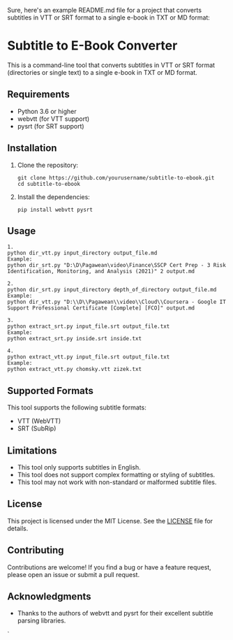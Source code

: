 Sure, here's an example README.md file for a project that converts subtitles in VTT or SRT format to a single e-book in TXT or MD format:

# Subtitle to E-Book Converter

This is a command-line tool that converts subtitles in VTT or SRT format (directories or single text) to a single e-book in TXT or MD format. 

## Requirements

- Python 3.6 or higher
- webvtt (for VTT support)
- pysrt (for SRT support)

## Installation

1. Clone the repository:

   ```
   git clone https://github.com/yourusername/subtitle-to-ebook.git
   cd subtitle-to-ebook
   ```

2. Install the dependencies:

   ```
   pip install webvtt pysrt
   ```

## Usage

```
1.
python dir_vtt.py input_directory output_file.md
Example:
python dir_srt.py "D:\D\Pagawean\video\Finance\SSCP Cert Prep - 3 Risk Identification, Monitoring, and Analysis (2021)" 2 output.md 

2.
python dir_srt.py input_directory depth_of_directory output_file.md
Example:
python dir_vtt.py "D:\\D\\Pagawean\\video\\Cloud\\Coursera - Google IT Support Professional Certificate [Complete] [FCO]" output.md

3.
python extract_srt.py input_file.srt output_file.txt
Example:
python extract_srt.py inside.srt inside.txt

4.
python extract_vtt.py input_file.srt output_file.txt
Example:
python extract_vtt.py chomsky.vtt zizek.txt
```

## Supported Formats

This tool supports the following subtitle formats:

- VTT (WebVTT)
- SRT (SubRip)

## Limitations

- This tool only supports subtitles in English.
- This tool does not support complex formatting or styling of subtitles.
- This tool may not work with non-standard or malformed subtitle files.

## License

This project is licensed under the MIT License. See the [LICENSE](LICENSE) file for details.

## Contributing

Contributions are welcome! If you find a bug or have a feature request, please open an issue or submit a pull request.

## Acknowledgments

- Thanks to the authors of webvtt and pysrt for their excellent subtitle parsing libraries.


`

